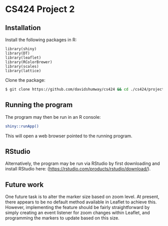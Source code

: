 # CS424 Project 2

## Installation
Install the following packages in R:
```
library(shiny)
library(DT)
library(leaflet)
library(RColorBrewer)
library(scales)
library(lattice)
```

Clone the package:
```bash
$ git clone https://github.com/davidshumway/cs424 && cd ./cs424/project2/
```

## Running the program
The program may then be run in an R console:
```bash
shiny::runApp()
```
This will open a web browser pointed to the running program.

## RStudio
Alternatively, the program may be run via RStudio by first downloading and install RStudio here: (https://rstudio.com/products/rstudio/download/).

## Future work
One future task is to alter the marker size based on zoom level. At present, there appears to be no default method available in Leaflet to achieve this. However, implementing the feature should be fairly straightforward by simply creating an event listener for zoom changes within Leaflet, and programming the markers to update based on this size.
